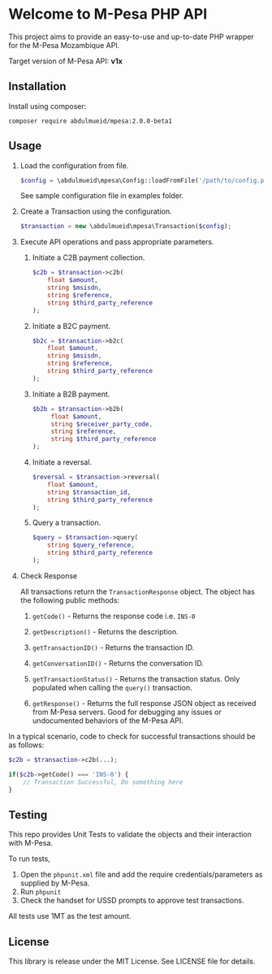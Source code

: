 # Welcome to M-Pesa PHP API

This project aims to provide an easy-to-use and up-to-date PHP wrapper for the M-Pesa Mozambique API.

Target version of M-Pesa API: **v1x**

## Installation

Install using composer:
```
composer require abdulmueid/mpesa:2.0.0-beta1
```

## Usage

1. Load the configuration from file.
    ```php
    $config = \abdulmueid\mpesa\Config::loadFromFile('/path/to/config.php');
    ```
    See sample configuration file in examples folder.

2. Create a Transaction using the configuration.
    ```php
    $transaction = new \abdulmueid\mpesa\Transaction($config);
    ```
    
3. Execute API operations and pass appropriate parameters. 

    1. Initiate a C2B payment collection.
       ```php
       $c2b = $transaction->c2b(
           float $amount,
           string $msisdn,
           string $reference,
           string $third_party_reference
       );
        ```
        
    2. Initiate a B2C payment.
       ```php
       $b2c = $transaction->b2c(
           float $amount,
           string $msisdn,
           string $reference,
           string $third_party_reference
       );
       ```
        
    3. Initiate a B2B payment.
       ```php
       $b2b = $transaction->b2b(
            float $amount,
            string $receiver_party_code,
            string $reference,
            string $third_party_reference
       );
       ```
    
    2. Initiate a reversal.
       ```php
       $reversal = $transaction->reversal(
           float $amount,  
           string $transaction_id,
           string $third_party_reference
       );
       ```
    
    3. Query a transaction.
       ```php
       $query = $transaction->query(
           string $query_reference,
           string $third_party_reference
       );
       ```
4. Check Response

    All transactions return the `TransactionResponse` object. The object has the following public methods:

    1. `getCode()` - Returns the response code i.e. `INS-0`

    2. `getDescription()` - Returns the description.

    3. `getTransactionID()` - Returns the transaction ID.

    4. `getConversationID()` - Returns the conversation ID.

    5. `getTransactionStatus()` - Returns the transaction status. Only populated when calling the `query()` transaction.

    6. `getResponse()` - Returns the full response JSON object as received from M-Pesa servers. Good for debugging any issues or undocumented behaviors of the M-Pesa API.

In a typical scenario, code to check for successful transactions should be as follows:

```php
$c2b = $transaction->c2b(...);

if($c2b->getCode() === 'INS-0') {
    // Transaction Successful, Do something here
}
```

## Testing
This repo provides Unit Tests to validate the objects and their interaction with M-Pesa.

To run tests, 
1. Open the `phpunit.xml` file and add the require credentials/parameters as supplied by M-Pesa.
2. Run `phpunit` 
3. Check the handset for USSD prompts to approve test transactions.

All tests use 1MT as the test amount.


## License

This library is release under the MIT License. See LICENSE file for details.